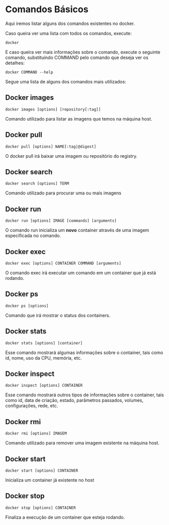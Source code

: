 # Comandos Básicos

Aqui iremos listar alguns dos comandos existentes no docker.

Caso queira ver uma lista com todos os comandos, execute:

```
docker
```

E caso queira ver mais informações sobre o comando, execute o seguinte comando, substituindo COMMAND pelo comando que deseja ver os detalhes:

```
docker COMMAND --help
```

Segue uma lista de alguns dos comandos mais utilizados:

## Docker images

```
docker images [options] [repository[:tag]]
```
Comando utilizado para listar as imagens que temos na máquina host.

## Docker pull

```
docker pull [options] NAME[:tag|@digest]
```

O docker pull irá baixar uma imagem ou repositório do registry.

## Docker search

```
docker search [options] TERM
```

Comando utilizado para procurar uma ou mais imagens

## Docker run

```
docker run [options] IMAGE [commands] [arguments]
```

O comando run inicializa um **novo** container através de uma imagem especificada no comando.

## Docker exec

```
docker exec [options] CONTAINER COMMAND [arguments]
```

O comando exec irá executar um comando em um container que já está rodando.

## Docker ps

```
docker ps [options]
```

Comando que irá mostrar o status dos containers.

## Docker stats

```
docker stats [options] [container]
```

Esse comando mostrará algumas informações sobre o container, tais como id, nome, uso da CPU, memória, etc.

## Docker inspect

```
docker inspect [options] CONTAINER
```

Esse comando mostrará outros tipos de informações sobre o container, tais como id, data de criação, estado, parâmetros passados, volumes, configurações, rede, etc.

## Docker rmi

```
docker rmi [options] IMAGEM
```

Comando utilizado para remover uma imagem existente na máquina host.

## Docker start

```
docker start [options] CONTAINER
```

Inicializa um container já existente no host

## Docker stop

```
docker stop [options] CONTAINER
```

Finaliza a execução de um container que esteja rodando.